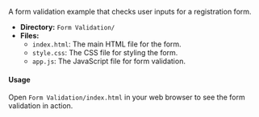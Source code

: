 A form validation example that checks user inputs for a registration form.

- **Directory:** `Form Validation/`
- **Files:**
  - `index.html`: The main HTML file for the form.
  - `style.css`: The CSS file for styling the form.
  - `app.js`: The JavaScript file for form validation.

#### Usage

Open `Form Validation/index.html` in your web browser to see the form validation in action.
